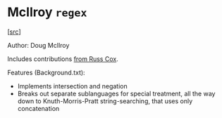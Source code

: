 # McIlroy `regex`

[[src](https://github.com/arnoldrobbins/mcilroy-regex)]

Author: Doug McIlroy

Includes contributions [from Russ Cox](https://github.com/arnoldrobbins/mcilroy-regex/commits?author=rsc).

Features (Background.txt):
- Implements intersection and negation
- Breaks out separate sublanguages for special treatment, all the way down
  to Knuth-Morris-Pratt string-searching, that uses only concatenation
